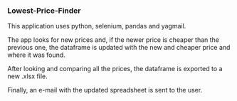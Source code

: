 ### Lowest-Price-Finder

This application uses python, selenium, pandas and yagmail.

The app looks for new prices and, if the newer price is cheaper than the previous one, the dataframe is updated with the new and cheaper price and where it was found.

After looking and comparing all the prices, the dataframe is exported to a new .xlsx file.

Finally, an e-mail with the updated spreadsheet is sent to the user.
